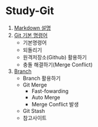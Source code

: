 # Study-Git

1. [Markdown 설명](./git/git_마크다운설명.md)
2. [Git 기본 명령어](./git/git_기본명령어.md)
   - 기본명령어
   - 되돌리기
   - 원격저장소(Github) 활용하기
   - 충돌 해결하기(Merge Conflict)
3. [Branch](./git/git_branch.md)
   - Branch 활용하기
   - Git Merge
     - Fast-fowarding
     - Auto Merge
     - Merge Conflict 발생
   - Git Stash
   - 참고사이트
